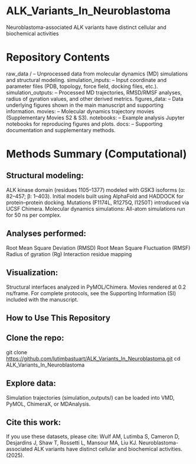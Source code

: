 # ALK_Variants_In_Neuroblastoma
Neuroblastoma-associated ALK variants have distinct cellular and biochemical activities 

# Repository Contents
raw_data / – Unprocessed data from molecular dynamics (MD) simulations and structural modeling.
simulation_inputs: – Input coordinate and parameter files (PDB, topology, force field, docking files, etc.).
simulation_outputs: – Processed MD trajectories, RMSD/RMSF analyses, radius of gyration values, and other derived metrics.
figures_data: – Data underlying figures shown in the main manuscript and supporting information.
movies: – Molecular dynamics trajectory movies (Supplementary Movies S2 & S3).
notebooks: – Example analysis Jupyter notebooks for reproducing figures and plots.
docs: – Supporting documentation and supplementary methods.

# Methods Summary (Computational)
## Structural modeling:
ALK kinase domain (residues 1105–1377) modeled with GSK3 isoforms (α: 82–457; β: 1–403).
Initial models built using AlphaFold and HADDOCK for protein–protein docking.
Mutations (F1174L, R1275Q, I1250T) introduced via UCSF Chimera.
Molecular dynamics simulations:
All-atom simulations run for 50 ns per complex.

## Analyses performed:
Root Mean Square Deviation (RMSD)
Root Mean Square Fluctuation (RMSF)
Radius of gyration (Rg)
Interaction residue mapping

## Visualization:
Structural interfaces analyzed in PyMOL/Chimera.
Movies rendered at 0.2 ns/frame.
For complete protocols, see the Supporting Information (SI) included with the manuscript.


## How to Use This Repository
## Clone the repo:
git clone https://github.com/lutimbastuart/ALK_Variants_In_Neuroblastoma.git
cd ALK_Variants_In_Neuroblastoma

## Explore data:
Simulation trajectories (simulation_outputs/) can be loaded into VMD, PyMOL, ChimeraX, or MDAnalysis.


## Cite this work:
If you use these datasets, please cite:
Wulf AM, Lutimba S, Cameron D, Desjardins J, Shaw T, Rossetti L, Mansour MA, Liu KJ. Neuroblastoma-associated ALK variants have distinct cellular and biochemical activities. (2025).
